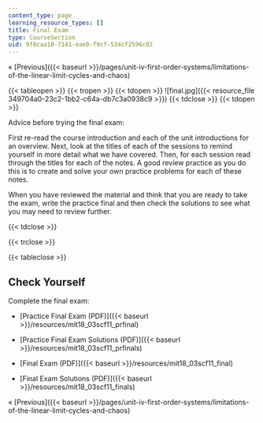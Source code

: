 ```yaml
---
content_type: page
learning_resource_types: []
title: Final Exam
type: CourseSection
uid: 9f0caa10-7141-eae0-f9cf-534cf2596c02
---
```


« [Previous]({{< baseurl >}}/pages/unit-iv-first-order-systems/limitations-of-the-linear-limit-cycles-and-chaos)

{{< tableopen >}}
{{< tropen >}}
{{< tdopen >}}
![final.jpg]({{< resource_file 349704a0-23c2-1bb2-c64a-db7c3a0938c9 >}})
{{< tdclose >}}
{{< tdopen >}}


Advice before trying the final exam:

First re-read the course introduction and each of the unit introductions for an overview. Next, look at the titles of each of the sessions to remind yourself in more detail what we have covered. Then, for each session read through the titles for each of the notes. A good review practice as you do this is to create and solve your own practice problems for each of these notes.

When you have reviewed the material and think that you are ready to take the exam, write the practice final and then check the solutions to see what you may need to review further.


{{< tdclose >}}

{{< trclose >}}

{{< tableclose >}}

Check Yourself
--------------

Complete the final exam:

*   [Practice Final Exam (PDF)]({{< baseurl >}}/resources/mit18_03scf11_prfinal)
*   [Practice Final Exam Solutions (PDF)]({{< baseurl >}}/resources/mit18_03scf11_prfinals)
  
*   [Final Exam (PDF)]({{< baseurl >}}/resources/mit18_03scf11_final)
*   [Final Exam Solutions (PDF)]({{< baseurl >}}/resources/mit18_03scf11_finals)

« [Previous]({{< baseurl >}}/pages/unit-iv-first-order-systems/limitations-of-the-linear-limit-cycles-and-chaos)